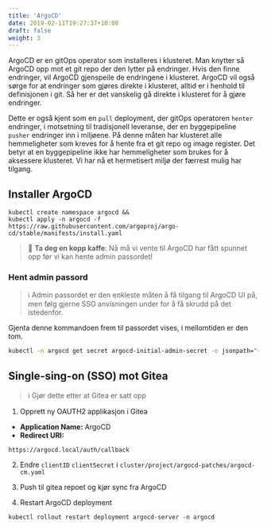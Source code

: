 ```yaml
---
title: 'ArgoCD'
date: 2019-02-11T19:27:37+10:00
draft: false
weight: 3
---
```


ArgoCD er en gitOps operator som installeres i klusteret. Man knytter så ArgoCD opp mot et git repo der den lytter på endringer. Hvis den finne endringer, vil ArgoCD gjenspeile de endringene i klusteret. ArgoCD vil også sørge for at endringer som gjøres direkte i klusteret, alltid er i henhold til definisjonen i git. Så her er det vanskelig gå direkte i klusteret for å gjøre endringer.

Dette er også kjent som en `pull` deployment, der gitOps operatoren `henter` endringer, i motsetning til tradisjonell leveranse, der en byggepipeline `pusher` endringer inn i miljøene. På denne måten har klusteret alle hemmeligheter som kreves for å hente fra et git repo og image register. Det betyr at en byggepipeline ikke har hemmeligheter som brukes for å aksessere klusteret. Vi har nå et hermetisert miljø der færrest mulig har tilgang.

## Installer ArgoCD

```shell
kubectl create namespace argocd &&
kubectl apply -n argocd -f https://raw.githubusercontent.com/argoproj/argo-cd/stable/manifests/install.yaml
```

> 👋  **Ta deg en kopp kaffe**: Nå må vi vente til ArgoCD har fått spunnet opp før vi kan hente admin passordet!

### Hent admin passord
> ℹ️ Admin passordet er den enkleste måten å få tilgang til ArgoCD UI på, men følg gjerne SSO anvisningen under for å få skrudd på det istedenfor.

Gjenta denne kommandoen frem til passordet vises, i mellomtiden er den tom.
```bash
kubectl -n argocd get secret argocd-initial-admin-secret -o jsonpath="{.data.password}" 2> /dev/null | base64 -d && echo
```
## Single-sing-on (SSO) mot Gitea
> ℹ️ Gjør dette etter at Gitea er satt opp

1. Opprett ny OAUTH2 applikasjon i Gitea
- **Application Name:** ArgoCD
- **Redirect URI:**
```shell
https://argocd.local/auth/callback
```

2. Endre `clientID` `clientSecret` i `cluster/project/argocd-patches/argocd-cm.yaml`

4. Push til gitea repoet og kjør sync fra ArgoCD

5. Restart ArgoCD deployment
```shell
kubectl rollout restart deployment argocd-server -n argocd
```